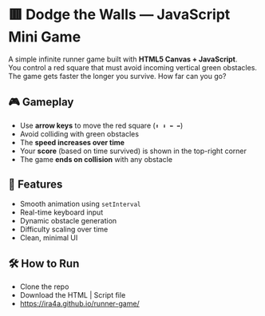 # 🟥 Dodge the Walls — JavaScript Mini Game

A simple infinite runner game built with **HTML5 Canvas + JavaScript**.  
You control a red square that must avoid incoming vertical green obstacles.  
The game gets faster the longer you survive. How far can you go?

## 🎮 Gameplay

- Use **arrow keys** to move the red square (`⬆️ ⬇️ ⬅️ ➡️`)
- Avoid colliding with green obstacles
- The **speed increases over time**
- Your **score** (based on time survived) is shown in the top-right corner
- The game **ends on collision** with any obstacle

## 🚀 Features

- Smooth animation using `setInterval`
- Real-time keyboard input
- Dynamic obstacle generation
- Difficulty scaling over time
- Clean, minimal UI

## 🛠 How to Run
- Clone the repo 
- Download the HTML | Script file
- https://ira4a.github.io/runner-game/
